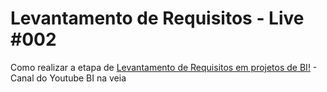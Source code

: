# Levantamento de Requisitos - Live #002
Como realizar a etapa de [Levantamento de Requisitos em projetos de BI!](https://www.youtube.com/watch?v=eInuEQXxqhM&t=4692s) - Canal do Youtube BI na veia
